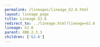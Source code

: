 ```yaml
---
permalink: /lineages/lineage_GJ.6.html
layout: lineage_page
title: Lineage GJ.6
redirect_to: ../lineage.html?lineage=GJ.6
lineage: GJ.6
parent: XBB.2.3.3
children: ['GJ.6']
---
```

